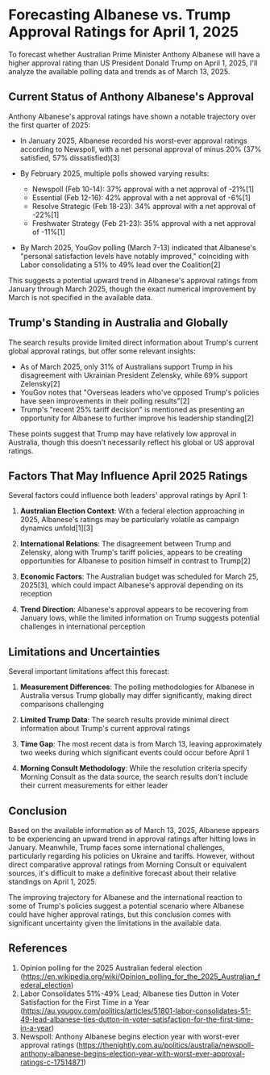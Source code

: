 # Forecasting Albanese vs. Trump Approval Ratings for April 1, 2025

To forecast whether Australian Prime Minister Anthony Albanese will have a higher approval rating than US President Donald Trump on April 1, 2025, I'll analyze the available polling data and trends as of March 13, 2025.

## Current Status of Anthony Albanese's Approval

Anthony Albanese's approval ratings have shown a notable trajectory over the first quarter of 2025:

- In January 2025, Albanese recorded his worst-ever approval ratings according to Newspoll, with a net personal approval of minus 20% (37% satisfied, 57% dissatisfied)[3]
- By February 2025, multiple polls showed varying results:
  - Newspoll (Feb 10-14): 37% approval with a net approval of -21%[1]
  - Essential (Feb 12-16): 42% approval with a net approval of -6%[1]
  - Resolve Strategic (Feb 18-23): 34% approval with a net approval of -22%[1]
  - Freshwater Strategy (Feb 21-23): 35% approval with a net approval of -11%[1]

- By March 2025, YouGov polling (March 7-13) indicated that Albanese's "personal satisfaction levels have notably improved," coinciding with Labor consolidating a 51% to 49% lead over the Coalition[2]

This suggests a potential upward trend in Albanese's approval ratings from January through March 2025, though the exact numerical improvement by March is not specified in the available data.

## Trump's Standing in Australia and Globally

The search results provide limited direct information about Trump's current global approval ratings, but offer some relevant insights:

- As of March 2025, only 31% of Australians support Trump in his disagreement with Ukrainian President Zelensky, while 69% support Zelensky[2]
- YouGov notes that "Overseas leaders who've opposed Trump's policies have seen improvements in their polling results"[2]
- Trump's "recent 25% tariff decision" is mentioned as presenting an opportunity for Albanese to further improve his leadership standing[2]

These points suggest that Trump may have relatively low approval in Australia, though this doesn't necessarily reflect his global or US approval ratings.

## Factors That May Influence April 2025 Ratings

Several factors could influence both leaders' approval ratings by April 1:

1. **Australian Election Context**: With a federal election approaching in 2025, Albanese's ratings may be particularly volatile as campaign dynamics unfold[1][3]

2. **International Relations**: The disagreement between Trump and Zelensky, along with Trump's tariff policies, appears to be creating opportunities for Albanese to position himself in contrast to Trump[2]

3. **Economic Factors**: The Australian budget was scheduled for March 25, 2025[3], which could impact Albanese's approval depending on its reception

4. **Trend Direction**: Albanese's approval appears to be recovering from January lows, while the limited information on Trump suggests potential challenges in international perception

## Limitations and Uncertainties

Several important limitations affect this forecast:

1. **Measurement Differences**: The polling methodologies for Albanese in Australia versus Trump globally may differ significantly, making direct comparisons challenging

2. **Limited Trump Data**: The search results provide minimal direct information about Trump's current approval ratings

3. **Time Gap**: The most recent data is from March 13, leaving approximately two weeks during which significant events could occur before April 1

4. **Morning Consult Methodology**: While the resolution criteria specify Morning Consult as the data source, the search results don't include their current measurements for either leader

## Conclusion

Based on the available information as of March 13, 2025, Albanese appears to be experiencing an upward trend in approval ratings after hitting lows in January. Meanwhile, Trump faces some international challenges, particularly regarding his policies on Ukraine and tariffs. However, without direct comparative approval ratings from Morning Consult or equivalent sources, it's difficult to make a definitive forecast about their relative standings on April 1, 2025.

The improving trajectory for Albanese and the international reaction to some of Trump's policies suggest a potential scenario where Albanese could have higher approval ratings, but this conclusion comes with significant uncertainty given the limitations in the available data.

## References

1. Opinion polling for the 2025 Australian federal election (https://en.wikipedia.org/wiki/Opinion_polling_for_the_2025_Australian_federal_election)
2. Labor Consolidates 51%-49% Lead; Albanese ties Dutton in Voter Satisfaction for the First Time in a Year (https://au.yougov.com/politics/articles/51801-labor-consolidates-51-49-lead-albanese-ties-dutton-in-voter-satisfaction-for-the-first-time-in-a-year)
3. Newspoll: Anthony Albanese begins election year with worst-ever approval ratings (https://thenightly.com.au/politics/australia/newspoll-anthony-albanese-begins-election-year-with-worst-ever-approval-ratings-c-17514871)
